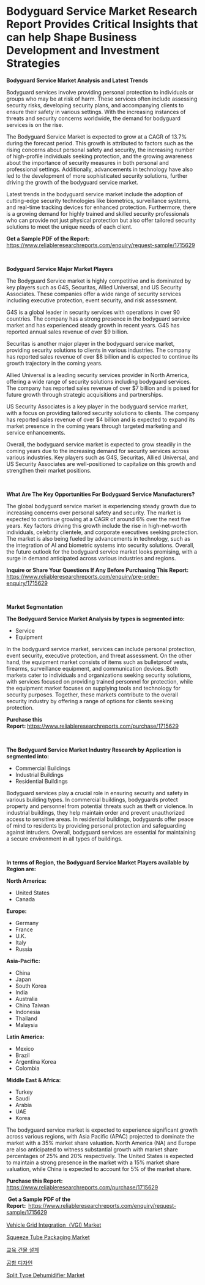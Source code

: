 <p><h1>Bodyguard Service Market Research Report Provides Critical Insights that can help Shape Business Development and Investment Strategies</h1></p><p><strong>Bodyguard Service Market Analysis and Latest Trends</strong></p>
<p><p>Bodyguard services involve providing personal protection to individuals or groups who may be at risk of harm. These services often include assessing security risks, developing security plans, and accompanying clients to ensure their safety in various settings. With the increasing instances of threats and security concerns worldwide, the demand for bodyguard services is on the rise.</p><p>The Bodyguard Service Market is expected to grow at a CAGR of 13.7% during the forecast period. This growth is attributed to factors such as the rising concerns about personal safety and security, the increasing number of high-profile individuals seeking protection, and the growing awareness about the importance of security measures in both personal and professional settings. Additionally, advancements in technology have also led to the development of more sophisticated security solutions, further driving the growth of the bodyguard service market.</p><p>Latest trends in the bodyguard service market include the adoption of cutting-edge security technologies like biometrics, surveillance systems, and real-time tracking devices for enhanced protection. Furthermore, there is a growing demand for highly trained and skilled security professionals who can provide not just physical protection but also offer tailored security solutions to meet the unique needs of each client.</p></p>
<p><strong>Get a Sample PDF of the Report:&nbsp;</strong> <a href="https://www.reliableresearchreports.com/enquiry/request-sample/1715629">https://www.reliableresearchreports.com/enquiry/request-sample/1715629</a></p>
<p>&nbsp;</p>
<p><strong>Bodyguard Service Major Market Players</strong></p>
<p><p>The Bodyguard Service market is highly competitive and is dominated by key players such as G4S, Securitas, Allied Universal, and US Security Associates. These companies offer a wide range of security services including executive protection, event security, and risk assessment.</p><p>G4S is a global leader in security services with operations in over 90 countries. The company has a strong presence in the bodyguard service market and has experienced steady growth in recent years. G4S has reported annual sales revenue of over $9 billion.</p><p>Securitas is another major player in the bodyguard service market, providing security solutions to clients in various industries. The company has reported sales revenue of over $8 billion and is expected to continue its growth trajectory in the coming years.</p><p>Allied Universal is a leading security services provider in North America, offering a wide range of security solutions including bodyguard services. The company has reported sales revenue of over $7 billion and is poised for future growth through strategic acquisitions and partnerships.</p><p>US Security Associates is a key player in the bodyguard service market, with a focus on providing tailored security solutions to clients. The company has reported sales revenue of over $4 billion and is expected to expand its market presence in the coming years through targeted marketing and service enhancements.</p><p>Overall, the bodyguard service market is expected to grow steadily in the coming years due to the increasing demand for security services across various industries. Key players such as G4S, Securitas, Allied Universal, and US Security Associates are well-positioned to capitalize on this growth and strengthen their market positions.</p></p>
<p>&nbsp;</p>
<p><strong>What Are The Key Opportunities For Bodyguard Service Manufacturers?</strong></p>
<p><p>The global bodyguard service market is experiencing steady growth due to increasing concerns over personal safety and security. The market is expected to continue growing at a CAGR of around 6% over the next five years. Key factors driving this growth include the rise in high-net-worth individuals, celebrity clientele, and corporate executives seeking protection. The market is also being fueled by advancements in technology, such as the integration of AI and biometric systems into security solutions. Overall, the future outlook for the bodyguard service market looks promising, with a surge in demand anticipated across various industries and regions.</p></p>
<p><strong>Inquire or Share Your Questions If Any Before Purchasing This Report:</strong> <a href="https://www.reliableresearchreports.com/enquiry/pre-order-enquiry/1715629">https://www.reliableresearchreports.com/enquiry/pre-order-enquiry/1715629</a></p>
<p>&nbsp;</p>
<p><strong>Market Segmentation</strong></p>
<p><strong>The Bodyguard Service Market Analysis by types is segmented into:</strong></p>
<p><ul><li>Service</li><li>Equipment</li></ul></p>
<p><p>In the bodyguard service market, services can include personal protection, event security, executive protection, and threat assessment. On the other hand, the equipment market consists of items such as bulletproof vests, firearms, surveillance equipment, and communication devices. Both markets cater to individuals and organizations seeking security solutions, with services focused on providing trained personnel for protection, while the equipment market focuses on supplying tools and technology for security purposes. Together, these markets contribute to the overall security industry by offering a range of options for clients seeking protection.</p></p>
<p><strong>Purchase this Report:&nbsp;</strong><a href="https://www.reliableresearchreports.com/purchase/1715629">https://www.reliableresearchreports.com/purchase/1715629</a></p>
<p>&nbsp;</p>
<p><strong>The Bodyguard Service Market Industry Research by Application is segmented into:</strong></p>
<p><ul><li>Commercial Buildings</li><li>Industrial Buildings</li><li>Residential Buildings</li></ul></p>
<p><p>Bodyguard services play a crucial role in ensuring security and safety in various building types. In commercial buildings, bodyguards protect property and personnel from potential threats such as theft or violence. In industrial buildings, they help maintain order and prevent unauthorized access to sensitive areas. In residential buildings, bodyguards offer peace of mind to residents by providing personal protection and safeguarding against intruders. Overall, bodyguard services are essential for maintaining a secure environment in all types of buildings.</p></p>
<p>&nbsp;</p>
<p><strong>In terms of Region, the Bodyguard Service Market Players available by Region are:</strong></p>
<p>
    <p> <strong> North America: </strong>
        <ul>
            <li>United States</li>
            <li>Canada</li>
        </ul>
        </p> 
    <p> <strong> Europe: </strong>
        <ul>
            <li>Germany</li>
            <li>France</li>
            <li>U.K.</li>
            <li>Italy</li>
            <li>Russia</li>
        </ul>
        </p> 
    <p> <strong> Asia-Pacific: </strong>
        <ul>
            <li>China</li>
            <li>Japan</li>
            <li>South Korea</li>
            <li>India</li>
            <li>Australia</li>
            <li>China Taiwan</li>
            <li>Indonesia</li>
            <li>Thailand</li>
            <li>Malaysia</li>
        </ul>
        </p> 
    <p> <strong> Latin America: </strong>
        <ul>
            <li>Mexico</li>
            <li>Brazil</li>
            <li>Argentina Korea</li>
            <li>Colombia</li>
        </ul>
        </p> 
    <p> <strong> Middle East & Africa: </strong>
        <ul>
            <li>Turkey</li>
            <li>Saudi</li>
            <li>Arabia</li>
            <li>UAE</li>
            <li>Korea</li>
        </ul>
    </p>
    </p>
<p><p>The bodyguard service market is expected to experience significant growth across various regions, with Asia Pacific (APAC) projected to dominate the market with a 35% market share valuation. North America (NA) and Europe are also anticipated to witness substantial growth with market share percentages of 25% and 20% respectively. The United States is expected to maintain a strong presence in the market with a 15% market share valuation, while China is expected to account for 5% of the market share.</p></p>
<p><strong>Purchase this Report: </strong><a href="https://www.reliableresearchreports.com/purchase/1715629">https://www.reliableresearchreports.com/purchase/1715629</a></p>
<p>&nbsp;<strong>Get a Sample PDF of the Report:&nbsp;&nbsp;</strong><a href="https://www.reliableresearchreports.com/enquiry/request-sample/1715629">https://www.reliableresearchreports.com/enquiry/request-sample/1715629</a></p>
<p><strong></strong></p>
<p><p><a href="https://automatic-knee-4c7.notion.site/Decoding-the-Vehicle-Grid-Integration-VGI-Market-A-Deep-Dive-into-the-Latest-Market-Trends-Market-e00bb25d19c44347bfc783472ce7227f">Vehicle Grid Integration（VGI) Market</a></p><p><a href="https://view.publitas.com/reportprime-1/squeeze-tube-packaging-market-size-share-trends-analysis-report-by-material-by-type-by-end-user-by-region-and-segment-forecasts-2024-2031/">Squeeze Tube Packaging Market</a></p><p><a href="https://medium.com/@stephenarmstrong52/%EA%B5%90%EC%9C%A1-%EA%B1%B4%EB%AC%BC-%EB%94%94%EC%9E%90%EC%9D%B8-%EC%8B%9C%EC%9E%A5-%EB%8F%99%ED%96%A5%EA%B3%BC-%EC%8B%9C%EC%9E%A5-%EB%B6%84%EC%84%9D%EC%9D%80-2024-2031%EB%85%84%EA%B9%8C%EC%A7%80-%EC%98%88%EC%83%81%EB%90%98%EC%97%88%EC%8A%B5%EB%8B%88%EB%8B%A4-c2e8bdbdd404">교육 건물 설계</a></p><p><a href="https://medium.com/@nicholasgarcia1914/%EA%B3%B5%ED%95%AD-%EB%94%94%EC%9E%90%EC%9D%B8-%EC%8B%9C%EC%9E%A5-%EB%B6%84%EC%84%9D-%EB%B0%8F-%ED%81%AC%EA%B8%B0%EB%8A%94-2024%EB%85%84%EB%B6%80%ED%84%B0-2031%EB%85%84%EA%B9%8C%EC%A7%80-%EC%98%88%EC%B8%A1%EB%90%A9%EB%8B%88%EB%8B%A4-7395579f3a4f">공항 디자인</a></p><p><a href="https://github.com/beatblasta/Market-Research-Report-List-2/blob/main/split-type-dehumidifier-market.md">Split Type Dehumidifier Market</a></p></p>